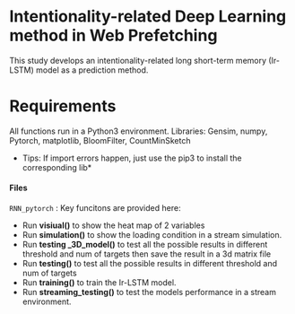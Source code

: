 # Intentionality-related Deep Learning method in Web Prefetching

This study develops an intentionality-related long short-term memory (Ir-LSTM) model as a prediction method.

# Requirements

All functions run in a Python3 environment.
Libraries: Gensim, numpy, Pytorch, matplotlib, BloomFilter, CountMinSketch

* Tips: If import errors happen, just use the pip3 to install the corresponding lib*

#### Files

`RNN_pytorch` : Key funcitons are provided here:

- Run **visiual()** to show the heat map of 2 variables
- Run **simulation()** to show the loading condition in a stream simulation.
- Run **testing _3D_model()**  to test all the possible results in different threshold and num of targets then save the result in a 3d matrix file
- Run **testing()**  to test all the possible results in different threshold and num of targets
- Run **training()** to train the Ir-LSTM model.
- Run **streaming_testing()** to test the models performance in a stream environment.